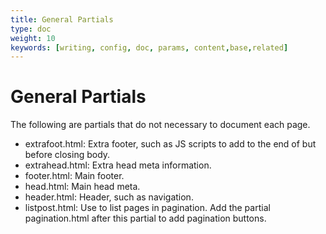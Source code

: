 ```yaml
---
title: General Partials
type: doc
weight: 10
keywords: [writing, config, doc, params, content,base,related]
---
```

# General Partials
The following are partials that do not necessary to document each page.
* extrafoot.html: Extra footer, such as JS scripts to add to the end of but before closing body.
* extrahead.html: Extra head meta information.
* footer.html: Main footer.
* head.html: Main head meta.
* header.html: Header, such as navigation.
* listpost.html: Use to list pages in pagination. Add the partial pagination.html after this partial to add pagination buttons.